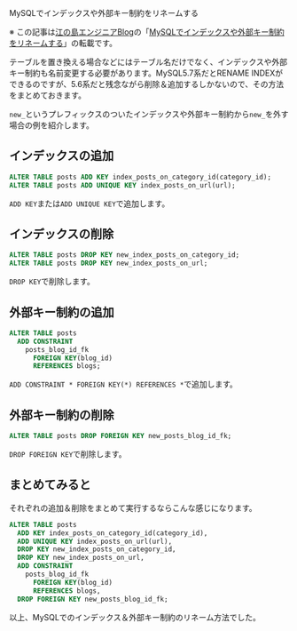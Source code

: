 MySQLでインデックスや外部キー制約をリネームする

※ この記事は[江の島エンジニアBlog](http://blog.enogineer.com/)の「[MySQLでインデックスや外部キー制約をリネームする](http://blog.enogineer.com/2015/03/26/mysql-rename-index/)」の転載です。

テーブルを置き換える場合などにはテーブル名だけでなく、インデックスや外部キー制約も名前変更する必要があります。MySQL5.7系だとRENAME INDEXができるのですが、5.6系だと残念ながら削除＆追加するしかないので、その方法をまとめておきます。

`new_`というプレフィックスのついたインデックスや外部キー制約から`new_`を外す場合の例を紹介します。

## インデックスの追加

```sql
ALTER TABLE posts ADD KEY index_posts_on_category_id(category_id);
ALTER TABLE posts ADD UNIQUE KEY index_posts_on_url(url);
```

`ADD KEY`または`ADD UNIQUE KEY`で追加します。

## インデックスの削除

```sql
ALTER TABLE posts DROP KEY new_index_posts_on_category_id;
ALTER TABLE posts DROP KEY new_index_posts_on_url;
```

`DROP KEY`で削除します。

## 外部キー制約の追加

```sql
ALTER TABLE posts
  ADD CONSTRAINT
    posts_blog_id_fk
      FOREIGN KEY(blog_id)
      REFERENCES blogs;
```

`ADD CONSTRAINT * FOREIGN KEY(*) REFERENCES *`で追加します。

## 外部キー制約の削除

```sql
ALTER TABLE posts DROP FOREIGN KEY new_posts_blog_id_fk;
```

`DROP FOREIGN KEY`で削除します。

## まとめてみると

それぞれの追加＆削除をまとめて実行するならこんな感じになります。

```sql
ALTER TABLE posts
  ADD KEY index_posts_on_category_id(category_id),
  ADD UNIQUE KEY index_posts_on_url(url),
  DROP KEY new_index_posts_on_category_id,
  DROP KEY new_index_posts_on_url,
  ADD CONSTRAINT
    posts_blog_id_fk
      FOREIGN KEY(blog_id)
      REFERENCES blogs,
  DROP FOREIGN KEY new_posts_blog_id_fk;
```

以上、MySQLでのインデックス＆外部キー制約のリネーム方法でした。
